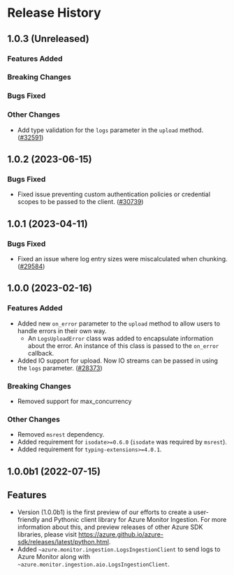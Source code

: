 # Release History

## 1.0.3 (Unreleased)

### Features Added

### Breaking Changes

### Bugs Fixed

### Other Changes

- Add type validation for the `logs` parameter in the `upload` method. ([#32591](https://github.com/Azure/azure-sdk-for-python/pull/32591/))

## 1.0.2 (2023-06-15)

### Bugs Fixed

- Fixed issue preventing custom authentication policies or credential scopes to be passed to the client. ([#30739](https://github.com/Azure/azure-sdk-for-python/pull/30739/))

## 1.0.1 (2023-04-11)

### Bugs Fixed
  - Fixed an issue where log entry sizes were miscalculated when chunking. ([#29584](https://github.com/Azure/azure-sdk-for-python/pull/29584))

## 1.0.0 (2023-02-16)

### Features Added
  - Added new `on_error` parameter to the `upload` method to allow users to handle errors in their own way.
    - An `LogsUploadError` class was added to encapsulate information about the error. An instance of this class is passed to the `on_error` callback.
  - Added IO support for upload. Now IO streams can be passed in using the `logs` parameter. ([#28373](https://github.com/Azure/azure-sdk-for-python/pull/28373))

### Breaking Changes
  - Removed support for max_concurrency

### Other Changes
  - Removed `msrest` dependency.
  - Added requirement for `isodate>=0.6.0` (`isodate` was required by `msrest`).
  - Added requirement for `typing-extensions>=4.0.1`.

## 1.0.0b1 (2022-07-15)

  ## Features
  - Version (1.0.0b1) is the first preview of our efforts to create a user-friendly and Pythonic client library for Azure Monitor Ingestion.
    For more information about this, and preview releases of other Azure SDK libraries, please visit https://azure.github.io/azure-sdk/releases/latest/python.html.
  - Added `~azure.monitor.ingestion.LogsIngestionClient` to send logs to Azure Monitor along with `~azure.monitor.ingestion.aio.LogsIngestionClient`.
